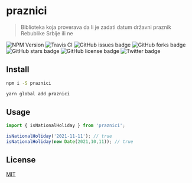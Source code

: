 # praznici

> Biblioteka koja proverava da li je zadati datum državni praznik Rebublike Srbije ili ne

![NPM Version](https://img.shields.io/npm/v/praznici.svg)
![Travis CI](https://img.shields.io/travis/artbit/praznici/master)
![GitHub issues badge](https://img.shields.io/github/issues/ArtBIT/praznici)
![GitHub forks badge](https://img.shields.io/github/forks/ArtBIT/praznici)
![GitHub stars badge](https://img.shields.io/github/stars/ArtBIT/praznici)
![GitHub license badge](https://img.shields.io/github/license/ArtBIT/praznici)
![Twitter badge](https://img.shields.io/twitter/url?url=https%3A%2F%2Fgithub.com%2FArtBIT%2Fpraznici)

## Install

```bash
npm i -S praznici
```

```bash
yarn global add praznici
```

## Usage

```js
import { isNationalHoliday } from 'praznici';

isNationalHoliday('2021-11-11'); // true
isNationalHoliday(new Date(2021,10,11)); // true
```

## License

[MIT](http://vjpr.mit-license.org)
